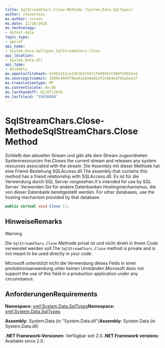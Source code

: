 ```yaml
---
title: SqlStreamChars.Close-Methode (System.Data.SqlTypes)
author: stevestein
ms.author: sstein
ms.date: 12/20/2018
ms.technology:
- dotnet-data
topic_type:
- apiref
api_name:
- System.Data.SqlTypes.SqlStreamChars.Close
api_location:
- System.Data.dll
api_type:
- Assembly
ms.openlocfilehash: 634b2262ce3262b2c5971fb995b7c988f50924ed
ms.sourcegitcommit: 3500c4845f96a91a438a02ef2c6b4eef45a5e2af
ms.translationtype: MT
ms.contentlocale: de-DE
ms.lasthandoff: 02/07/2019
ms.locfileid: "55826888"
---
```

# <a name="sqlstreamcharsclose-method"></a><span data-ttu-id="85108-102">SqlStreamChars.Close-Methode</span><span class="sxs-lookup"><span data-stu-id="85108-102">SqlStreamChars.Close Method</span></span>

<span data-ttu-id="85108-103">Schließt den aktuellen Stream und gibt alle dem Stream zugeordneten Systemressourcen frei.</span><span class="sxs-lookup"><span data-stu-id="85108-103">Closes the current stream and releases any system resources associated with the stream.</span></span> <span data-ttu-id="85108-104">Die Assembly mit dieser Methode hat eine Friend-Beziehung SQLAccess.dll.</span><span class="sxs-lookup"><span data-stu-id="85108-104">The assembly that contains this method has a friend relationship with SQLAccess.dll.</span></span> <span data-ttu-id="85108-105">Es ist für die Verwendung durch SQL Server vorgesehen.</span><span class="sxs-lookup"><span data-stu-id="85108-105">It's intended for use by SQL Server.</span></span><span data-ttu-id="85108-106"> Verwenden Sie für andere Datenbanken Hostingmechanismus, die von dieser Datenbank bereitgestellt werden.</span><span class="sxs-lookup"><span data-stu-id="85108-106"> For other databases, use the hosting mechanism provided by that database.</span></span>

```csharp
public virtual void Close ();
```

## <a name="remarks"></a><span data-ttu-id="85108-107">Hinweise</span><span class="sxs-lookup"><span data-stu-id="85108-107">Remarks</span></span>

> [!WARNING]
> <span data-ttu-id="85108-108">Die `SqlStreamChars.Close` Methode privat ist und nicht direkt in Ihrem Code verwendet werden soll.</span><span class="sxs-lookup"><span data-stu-id="85108-108">The `SqlStreamChars.Close` method is private and is not meant to be used directly in your code.</span></span>
>
> <span data-ttu-id="85108-109">Microsoft unterstützt nicht die Verwendung dieses Felds in einer produktionsanwendung unter keinen Umständen.</span><span class="sxs-lookup"><span data-stu-id="85108-109">Microsoft does not support the use of this field in a production application under any circumstance.</span></span>

## <a name="requirements"></a><span data-ttu-id="85108-110">Anforderungen</span><span class="sxs-lookup"><span data-stu-id="85108-110">Requirements</span></span>

<span data-ttu-id="85108-111">**Namespace:** <xref:System.Data.SqlTypes></span><span class="sxs-lookup"><span data-stu-id="85108-111">**Namespace:** <xref:System.Data.SqlTypes></span></span>

<span data-ttu-id="85108-112">**Assembly:** System.Data (in "System.Data.dll")</span><span class="sxs-lookup"><span data-stu-id="85108-112">**Assembly:** System.Data (in System.Data.dll)</span></span>

<span data-ttu-id="85108-113">**.NET Framework-Versionen:** Verfügbar seit 2.0.</span><span class="sxs-lookup"><span data-stu-id="85108-113">**.NET Framework versions:** Available since 2.0.</span></span>